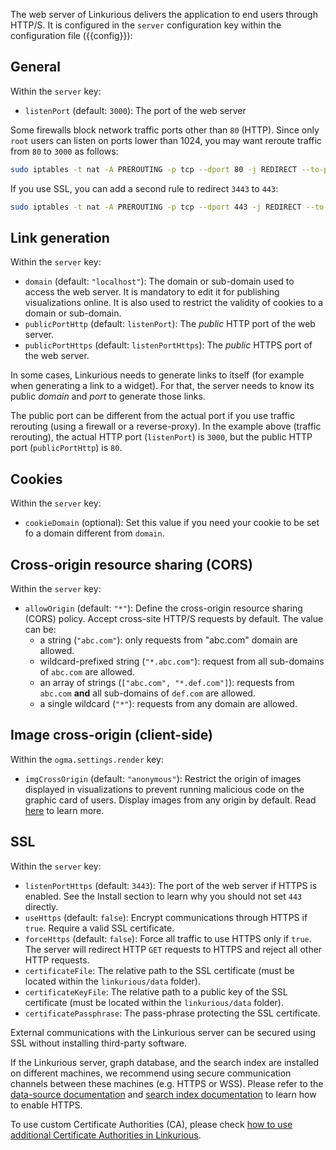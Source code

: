 The web server of Linkurious delivers the application to end users through HTTP/S.
It is configured in the `server` configuration key within the configuration 
file ({{config}}):

## General 

Within the `server` key:

- `listenPort` (default: `3000`): The port of the web server

Some firewalls block network traffic ports other than `80` (HTTP).
Since only `root` users can listen on ports lower than 1024,
you may want reroute traffic from `80` to `3000` as follows:
```sh
sudo iptables -t nat -A PREROUTING -p tcp --dport 80 -j REDIRECT --to-port 3000
```

If you use SSL, you can add a second rule to redirect `3443` to `443`:
```sh
sudo iptables -t nat -A PREROUTING -p tcp --dport 443 -j REDIRECT --to-port 3443
```

## Link generation

Within the `server` key:

- `domain` (default: `"localhost"`): The domain or sub-domain used to access the web server.
   It is mandatory to edit it for publishing visualizations online.
   It is also used to restrict the validity of cookies to a domain or sub-domain.
- `publicPortHttp` (default: `listenPort`): The *public* HTTP port of the web server. 
- `publicPortHttps` (default: `listenPortHttps`): The *public* HTTPS port of the web server. 

In some cases, Linkurious needs to generate links to itself (for example
when generating a link to a widget). For that, the server needs to know
its public *domain* and *port* to generate those links.

The public port can be different from the actual port if you use traffic rerouting
(using a firewall or a reverse-proxy). In the example above (traffic rerouting),
the actual HTTP port (`listenPort`) is `3000`, but the public HTTP port (`publicPortHttp`) 
is `80`.

## Cookies

Within the `server` key:

- `cookieDomain` (optional): Set this value if you need your cookie to be set fo a domain different from `domain`.

## Cross-origin resource sharing (CORS)

Within the `server` key:

- `allowOrigin` (default: `"*"`): Define the cross-origin resource sharing (CORS) policy. 
  Accept cross-site HTTP/S requests by default. The value can be:
  - a string (`"abc.com"`): only requests from "abc.com" domain are allowed.
  - wildcard-prefixed string (`"*.abc.com"`): request from all sub-domains of `abc.com` are allowed.
  - an array of strings (`["abc.com", "*.def.com"]`): requests from `abc.com` **and** all sub-domains of `def.com` are allowed.
  - a single wildcard (`"*"`): requests from any domain are allowed.

## Image cross-origin (client-side)

Within the `ogma.settings.render` key:
<!-- todo: check that this is still correct with our current version of ogma -->

- `imgCrossOrigin` (default: `"anonymous"`): Restrict the origin of images 
   displayed in visualizations to prevent running malicious code on the graphic card of users.
   Display images from any origin by default. Read [here](https://developer.mozilla.org/en-US/docs/Web/HTML/CORS_settings_attributes) to learn more. 

## SSL

Within the `server` key:

- `listenPortHttps` (default: `3443`): The port of the web server if HTTPS is enabled. See the Install section to learn why you should not set `443` directly.
- `useHttps` (default: `false`): Encrypt communications through HTTPS if `true`. Require a valid SSL certificate.
- `forceHttps` (default: `false`): Force all traffic to use HTTPS only if `true`.
  The server will redirect HTTP `GET` requests to HTTPS and reject all other HTTP requests.
- `certificateFile`: The relative path to the SSL certificate (must be located within the `linkurious/data` folder).
- `certificateKeyFile`: The relative path to a public key of the SSL certificate (must be located within the `linkurious/data` folder).
- `certificatePassphrase`: The pass-phrase protecting the SSL certificate.

External communications with the Linkurious server can be secured using SSL
without installing third-party software.

If the Linkurious server, graph database, and the search index are installed on different machines, 
we recommend using secure communication channels between these machines (e.g. HTTPS or WSS).
Please refer to the [data-source documentation](/configure-sources) and [search index documentation](/search) to
learn how to enable HTTPS.

To use custom Certificate Authorities (CA), please check
[how to use additional Certificate Authorities in Linkurious](/advanced-settings/#additional-certificate-authorities).
